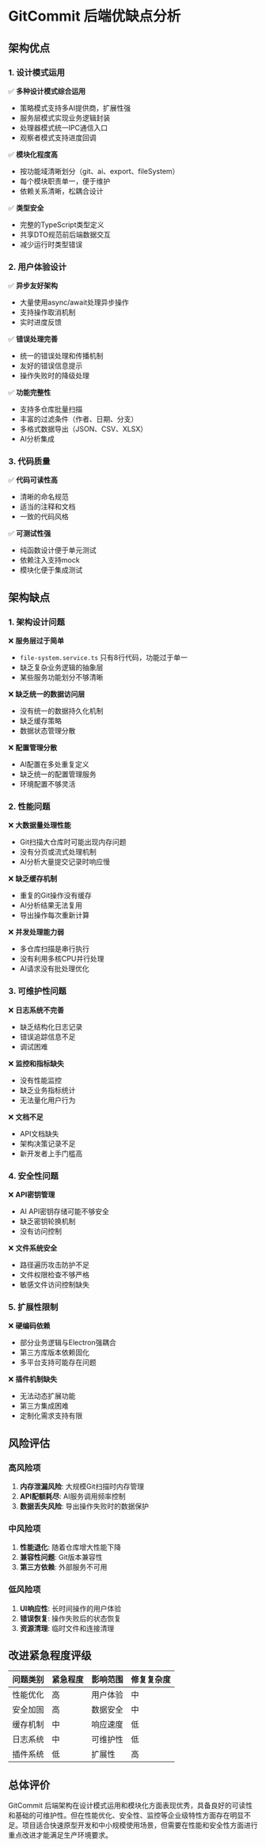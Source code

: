 # GitCommit 后端优缺点分析

## 架构优点

### 1. 设计模式运用
✅ **多种设计模式综合运用**
- 策略模式支持多AI提供商，扩展性强
- 服务层模式实现业务逻辑封装
- 处理器模式统一IPC通信入口
- 观察者模式支持进度回调

✅ **模块化程度高**
- 按功能域清晰划分（git、ai、export、fileSystem）
- 每个模块职责单一，便于维护
- 依赖关系清晰，松耦合设计

✅ **类型安全**
- 完整的TypeScript类型定义
- 共享DTO规范前后端数据交互
- 减少运行时类型错误

### 2. 用户体验设计
✅ **异步友好架构**
- 大量使用async/await处理异步操作
- 支持操作取消机制
- 实时进度反馈

✅ **错误处理完善**
- 统一的错误处理和传播机制
- 友好的错误信息提示
- 操作失败时的降级处理

✅ **功能完整性**
- 支持多仓库批量扫描
- 丰富的过滤条件（作者、日期、分支）
- 多格式数据导出（JSON、CSV、XLSX）
- AI分析集成

### 3. 代码质量
✅ **代码可读性高**
- 清晰的命名规范
- 适当的注释和文档
- 一致的代码风格

✅ **可测试性强**
- 纯函数设计便于单元测试
- 依赖注入支持mock
- 模块化便于集成测试

## 架构缺点

### 1. 架构设计问题

❌ **服务层过于简单**
- `file-system.service.ts` 只有8行代码，功能过于单一
- 缺乏复杂业务逻辑的抽象层
- 某些服务功能划分不够清晰

❌ **缺乏统一的数据访问层**
- 没有统一的数据持久化机制
- 缺乏缓存策略
- 数据状态管理分散

❌ **配置管理分散**
- AI配置在多处重复定义
- 缺乏统一的配置管理服务
- 环境配置不够灵活

### 2. 性能问题

❌ **大数据量处理性能**
- Git扫描大仓库时可能出现内存问题
- 没有分页或流式处理机制
- AI分析大量提交记录时响应慢

❌ **缺乏缓存机制**
- 重复的Git操作没有缓存
- AI分析结果无法复用
- 导出操作每次重新计算

❌ **并发处理能力弱**
- 多仓库扫描是串行执行
- 没有利用多核CPU并行处理
- AI请求没有批处理优化

### 3. 可维护性问题

❌ **日志系统不完善**
- 缺乏结构化日志记录
- 错误追踪信息不足
- 调试困难

❌ **监控和指标缺失**
- 没有性能监控
- 缺乏业务指标统计
- 无法量化用户行为

❌ **文档不足**
- API文档缺失
- 架构决策记录不足
- 新开发者上手门槛高

### 4. 安全性问题

❌ **API密钥管理**
- AI API密钥存储可能不够安全
- 缺乏密钥轮换机制
- 没有访问控制

❌ **文件系统安全**
- 路径遍历攻击防护不足
- 文件权限检查不够严格
- 敏感文件访问控制缺失

### 5. 扩展性限制

❌ **硬编码依赖**
- 部分业务逻辑与Electron强耦合
- 第三方库版本依赖固化
- 多平台支持可能存在问题

❌ **插件机制缺失**
- 无法动态扩展功能
- 第三方集成困难
- 定制化需求支持有限

## 风险评估

### 高风险项
1. **内存泄漏风险**: 大规模Git扫描时内存管理
2. **API配额耗尽**: AI服务调用频率控制
3. **数据丢失风险**: 导出操作失败时的数据保护

### 中风险项
1. **性能退化**: 随着仓库增大性能下降
2. **兼容性问题**: Git版本兼容性
3. **第三方依赖**: 外部服务不可用

### 低风险项
1. **UI响应性**: 长时间操作的用户体验
2. **错误恢复**: 操作失败后的状态恢复
3. **资源清理**: 临时文件和连接清理

## 改进紧急程度评级

| 问题类别 | 紧急程度 | 影响范围 | 修复复杂度 |
|---------|---------|---------|-----------|
| 性能优化 | 高 | 用户体验 | 中 |
| 安全加固 | 高 | 数据安全 | 中 |
| 缓存机制 | 中 | 响应速度 | 低 |
| 日志系统 | 中 | 可维护性 | 低 |
| 插件系统 | 低 | 扩展性 | 高 |

## 总体评价

GitCommit 后端架构在设计模式运用和模块化方面表现优秀，具备良好的可读性和基础的可维护性。但在性能优化、安全性、监控等企业级特性方面存在明显不足。项目适合快速原型开发和中小规模使用场景，但需要在性能和安全性方面进行重点改进才能满足生产环境要求。